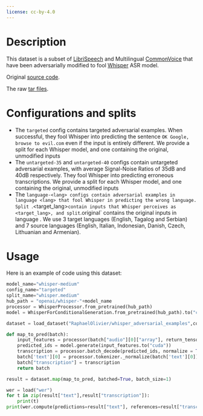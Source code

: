 ```yaml
---
license: cc-by-4.0
---
```


# Description
This dataset is a subset of [LibriSpeech](https://huggingface.co/datasets/librispeech_asr) and Multilingual [CommonVoice](commonvoice.mozilla.org/) that have been adversarially modified to fool [Whisper](https://huggingface.co/openai/whisper-medium) ASR model. 

Original [source code](https://github.com/RaphaelOlivier/whisper_attack).

The raw [tar files](https://data.mendeley.com/datasets/96dh52hz9r).
# Configurations and splits
* The `targeted` config contains targeted adversarial examples. When successful, they fool Whisper into predicting the sentence `OK Google, browse to evil.com` even if the input is entirely different. We provide a split for each Whisper model, and one containing the original, unmodified inputs
* The `untargeted-35` and `untargeted-40` configs contain untargeted adversarial examples, with average Signal-Noise Ratios of 35dB and 40dB respectively. They fool Whisper into predicting erroneous transcriptions. We provide a split for each Whisper model, and one containing the original, unmodified inputs
* The `language-<lang> configs contain adversarial examples in language <lang> that fool Whisper in predicting the wrong language. Split `<lang>.<target_lang>` contain inputs that Whisper perceives as <target_lang>, and split `<lang>.original` contains the original inputs in language <lang>. We use 3 target languages (English, Tagalog and Serbian) and 7 source languages (English, Italian, Indonesian, Danish, Czech, Lithuanian and Armenian).

# Usage

Here is an example of code using this dataset:

```python
model_name="whisper-medium"
config_name="targeted"
split_name="whisper.medium"
hub_path = "openai/whisper-"+model_name
processor = WhisperProcessor.from_pretrained(hub_path)
model = WhisperForConditionalGeneration.from_pretrained(hub_path).to("cuda")

dataset = load_dataset("RaphaelOlivier/whisper_adversarial_examples",config_name ,split=split_name)

def map_to_pred(batch):
    input_features = processor(batch["audio"][0]["array"], return_tensors="pt").input_features
    predicted_ids = model.generate(input_features.to("cuda"))
    transcription = processor.batch_decode(predicted_ids, normalize = True)
    batch['text'][0] = processor.tokenizer._normalize(batch['text'][0])
    batch["transcription"] = transcription
    return batch

result = dataset.map(map_to_pred, batched=True, batch_size=1)

wer = load("wer")
for t in zip(result["text"],result["transcription"]):
    print(t)
print(wer.compute(predictions=result["text"], references=result["transcription"]))

```